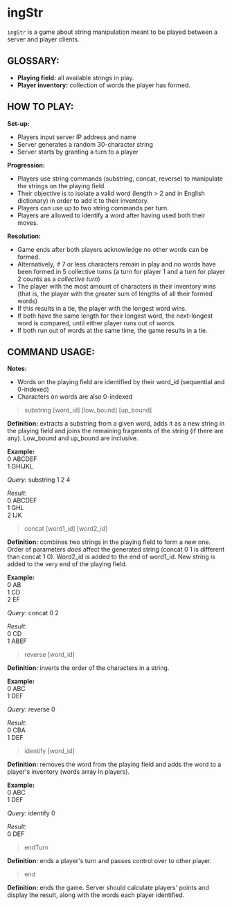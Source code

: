 # ingStr
`ingStr` is a game about string manipulation meant to be played between a server and player clients.


## GLOSSARY:
* **Playing field:** all available strings in play.
* **Player inventory:** collection of words the player has formed.

## HOW TO PLAY:
**Set-up:**
* Players input server IP address and name
* Server generates a random 30-character string
* Server starts by granting a turn to a player

**Progression:**
* Players use string commands (substring, concat, reverse) to manipulate the strings on the playing field.
* Their objective is to isolate a valid word (length > 2 and in English dictionary) in order to add it to their inventory.
* Players can use up to two string commands per turn.
* Players are allowed to identify a word after having used both their moves.

**Resolution:**
* Game ends after both players acknowledge no other words can be formed.
* Alternatively, if 7 or less characters remain in play and no words have been formed in 5 collective turns (a turn for player 1 and a turn for player 2 counts as a _collective turn_)
* The player with the most amount of characters in their inventory wins (that is, the player with the greater sum of lengths of all their formed words)
* If this results in a tie, the player with the longest word wins.
* If both have the same length for their longest word, the next-longest word is compared, until either player runs out of words.
* If both run out of words at the same time, the game results in a tie.

## COMMAND USAGE:
**Notes:**
* Words on the playing field are identified by their word_id (sequential and 0-indexed)
* Characters on words are also 0-indexed

> substring [word_id] [low_bound] [up_bound]

**Definition:** extracts a substring from a given word, adds it as a new string in the playing field and joins the remaining fragments of the string (if there are any). Low_bound and up_bound are inclusive.

**Example:** \
0 ABCDEF \
1 GHIJKL

_Query:_ substring 1 2 4

_Result:_ \
0 ABCDEF \
1 GHL \
2 IJK

> concat [word1_id] [word2_id]

**Definition:** combines two strings in the playing field to form a new one. Order of parameters _does_ affect the generated string (concat 0 1 is different than concat 1 0). Word2_id is added to the end of word1_id. New string is added to the very end of the playing field.

**Example:** \
0 AB \
1 CD \
2 EF

_Query:_ concat 0 2

_Result:_ \
0 CD \
1 ABEF

> reverse [word_id]

**Definition:** inverts the order of the characters in a string.

**Example:** \
0 ABC \
1 DEF

_Query:_ reverse 0

_Result:_ \
0 CBA \
1 DEF

> identify [word_id]

**Definition:** removes the word from the playing field and adds the word to a player's inventory (words array in players).

**Example:** \
0 ABC \
1 DEF

_Query:_ identify 0

_Result:_ \
0 DEF

> endTurn

**Definition:** ends a player's turn and passes control over to other player.

> end

**Definition:** ends the game. Server should calculate players' points and display the result, along with the words each player identified.